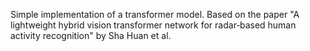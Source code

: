 Simple implementation of a transformer model. 
Based on the paper "A lightweight hybrid vision 
transformer network for radar‑based human activity 
recognition" by Sha Huan et al.